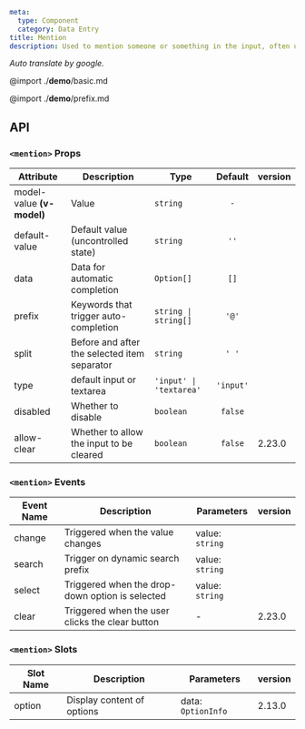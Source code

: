 ```yaml
meta:
  type: Component
  category: Data Entry
title: Mention
description: Used to mention someone or something in the input, often used for posting, chatting or commenting.
```

*Auto translate by google.*

@import ./__demo__/basic.md

@import ./__demo__/prefix.md

## API


### `<mention>` Props

|Attribute|Description|Type|Default|version|
|---|---|---|:---:|:---|
|model-value **(v-model)**|Value|`string`|`-`||
|default-value|Default value (uncontrolled state)|`string`|`''`||
|data|Data for automatic completion|`Option[]`|`[]`||
|prefix|Keywords that trigger auto-completion|`string \| string[]`|`'@'`||
|split|Before and after the selected item separator|`string`|`' '`||
|type|default input or textarea|`'input' \| 'textarea'`|`'input'`||
|disabled|Whether to disable|`boolean`|`false`||
|allow-clear|Whether to allow the input to be cleared|`boolean`|`false`|2.23.0|
### `<mention>` Events

|Event Name|Description|Parameters|version|
|---|---|---|:---|
|change|Triggered when the value changes|value: `string`||
|search|Trigger on dynamic search prefix|value: `string`||
|select|Triggered when the drop-down option is selected|value: `string`||
|clear|Triggered when the user clicks the clear button|-|2.23.0|
### `<mention>` Slots

|Slot Name|Description|Parameters|version|
|---|---|---|:---|
|option|Display content of options|data: `OptionInfo`|2.13.0|


